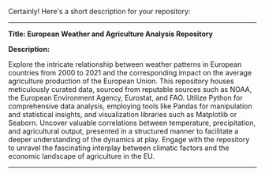 Certainly! Here's a short description for your repository:

---

**Title: European Weather and Agriculture Analysis Repository**

**Description:**

Explore the intricate relationship between weather patterns in European countries from 2000 to 2021 and the corresponding impact on the average agriculture production of the European Union. This repository houses meticulously curated data, sourced from reputable sources such as NOAA, the European Environment Agency, Eurostat, and FAO. Utilize Python for comprehensive data analysis, employing tools like Pandas for manipulation and statistical insights, and visualization libraries such as Matplotlib or Seaborn. Uncover valuable correlations between temperature, precipitation, and agricultural output, presented in a structured manner to facilitate a deeper understanding of the dynamics at play. Engage with the repository to unravel the fascinating interplay between climatic factors and the economic landscape of agriculture in the EU.

---

